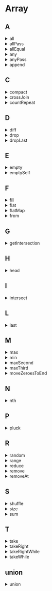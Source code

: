 # Array

## A

<details>
<summary>all</summary>

```js
const all = list => list.every(Boolean);

all([1, 2, 3, 4]);
```

</details>

<details>
<summary>allPass</summary>

```js
const allPass = (list, t) => list.every(fun => fun(t));

allPass([t => t], 1);
```

</details>

<details>
<summary>allEqual</summary>

```js
const allEqual = list => list.every((t, i, _list) => t === _list[0]);

allEqual([1, 1, 1, 1]);
```

</details>

<details>
<summary>any</summary>

```js
const any = (list, fun = Boolean) => list.some(fun);

any([1, 0, 0, 0]);
```

</details>

<details>
<summary>anyPass</summary>

```js
const anyPass = (list, t) => funList.some(fun => fun(t));

anyPass([t => t > 1, t => t > 0], 2);
```

</details>

<details>
<summary>append</summary>

```js
function append(list, target) {
  return (list.push(target), list)
}

append([1, 2, 3], 2);
```

</details>

## C

<details>
<summary>compact</summary>

```js
function compact(list) {
  return list.filter(t => t != null)
}

compact([null, undefined, 1, 0]);
```

</details>

<details>
<summary>crossJoin</summary>

```js
function crossJoin(...list) {
  if (list.length <= 1) return list;
  const res = [];
  const [first, second, ...rest] = list;
  for (let i = 0; i < first.length; i++) {
    for (let j = 0; j < second.length; j++) {
      res.push(`${first[i]}${second[j]}`);
    }
  }
  return crossJoin(res, ...rest);
}

function crossJoin(...list) {
  if (list.length <= 1) return list;
  const [list0, list1, ...list2] = list;
  return crossJoin(
    list0.map((i) => list1.map((j) => [`${i}${j}`])).flat(),
    ...list2
  );
}

crossJoin(["a", "b"], ["0", "1"], ["@", "#"], ["+", "-"]);
```

</details>

<details>
<summary>countRepeat</summary>

```js
// 统计一个数字在数组里面出现次数
function countRepeat(list, t) {
  let count = 0;
  for (let i = 0; i < list.length; i++) {
    if (t === list[i]) count++;
  }
  return count;
}

countRepeat([1, 2, 3, 8, 4, 3, 2, 3], 3);
```

</details>

## D

<details>
<summary>diff</summary>

```js
function diff(list1, list2) {
  return list1.filter(t => !list2.includes(t))
}

diff([1, 5, 10, 2], [11, 5, 10, 21]);
```

</details>

<details>
<summary>drop</summary>

```js
function drop(list, count) {
  return list.slice(count < 0 ? 0 : count, list.length)
}

drop([1, 5, 10, 2], 1);
```
</details>

<details>
<summary>dropLast</summary>

```js
function dropLast(list, count) {
  return list.slice(count, list.length)
}

drop([1, 5, 10, 2], 1);
```
</details>

## E

<details>
<summary>empty</summary>

```js
const empty = () => ([])
```

</details>

<details>
<summary>emptySelf</summary>

```js
const emptySelf = list => !(list.length = 0)
```

</details>

## F

<details>
<summary>fill</summary>

```js
function fill(list, t) {
  const length = list.length
  let index = 0
  const result = []
  while (index < length) {
    result.push(t)
    index++
  }
  return result
}

cosnt fill => (list, t) => Array.from(list, () => t)

fill([1,2,2,2], 1)
```

</details>

<details>
<summary>flat</summary>

```js
function flat(list, n = 1) {
  if (n <= 0) return list;
  return list.reduce(
    (acc, curr) => acc.concat(Array.isArray(curr) ? flat(curr, n--) : curr),
    []
  );
}

function flat(list) {
  while (list.some((t) => Array.isArray(t))) {
    list = [].concat(...list);
  }
  return list;
}

flat([[1], [2, [3]], [5]]);
```

</details>

<details>
<summary>flatMap</summary>

```js
function flatMap(list, callback = (t) => t) {
  return list.reduce((acc, curr, i) => acc.concat(callback(curr, i, list)), []);
}

flatMap([1, 2, 3, 4], (x) => [[x * 2]]);
```

</details>

<details>
<summary>from</summary>

```js
function from(arrayLike, mapping, ctx) {
    const arr = Array.prototype.slice.call(arrayLike);
    return mapping
      ? arr.map(function (t, i) {
          return mapping.call(this, t, i);
        }, ctx)
      : arr;
  };
}
```

</details>

## G

<details>
<summary>getIntersection</summary>

```js
/**
 * 1.计算多个区间的交集
 *   区间用长度为2的数字数组表示，如[2, 5]表示区间2到5（包括2和5）；
 *   区间不限定方向，如[5, 2]等同于[2, 5]；
 *   实现`getIntersection 函数`
 *   可接收多个区间，并返回所有区间的交集（用区间表示），如空集用null表示
 * 示例：
 *   getIntersection([5, 2], [4, 9], [3, 6]); // [4, 5]
 *   getIntersection([1, 7], [8, 9]); // null
 */
function getIntersection(...list) {
  const res = [];
  const sort = (a, b) => (a > b ? [b, a] : [a, b]);

  let [_min, _max] = sort(...list[0]);
  for (let i = 1; i <= list.length - 1; i++) {
    const [min, max] = sort(...list[i]);
    // 没有交集
    if (_min > max || _max < min) return null;

    // 肯定有交集 取2个小的之中的大的 取2个大的之中的小的 就是去交集
    _min = sort(_min, min)[1];
    _max = sort(_max, max)[0];
  }

  return [_min, _max];
}
```

</details>

## H

<details>
<summary>head</summary>

```js
const head = list => list[0]

head([1, 5, 10, 2]);
```

</details>

## I 

<details>
<summary>intersect</summary>

```js
function intersect(list1, list2) {
  return list1.filter(t => list2.includes(t))
}

intersect([1, 5, 10, 2], [11, 5, 10, 21]);
```

</details>



## L

<details>
<summary>last</summary>

```js
const last = list => list[list.length - 1]

last([1, 5, 10, 2]);
```

</details>


## M

<details>
<summary>max</summary>

```js
function max(list) {
  let res = list[0];
  let index = list.length;;
  while (--index >= 0) {
    if (list[index] > res) res = list[index];
  }
  return res;
}

function max(list) {
  return Math.max.apply(null, list)
}

max([1, 5, 10, 2]);
```

</details>

<details>
<summary>min</summary>

```js
function min(list) {
  let res = list[0];
  let index = list.length;;
  while (--index >= 0) {
    if (list[index] < res) res = list[index];
  }
  return res;
}

function min(list) {
  return Math.min.apply(null, list)
}

min([1, 5, 10, 2]);
```

</details>

<details>
<summary>maxSecond</summary>

```js
function maxSecond(list) {
  let max = list[0];
  let sec = max;
  const length = list.length;
  let index = 1;
  while (index < length) {
    if (list[index] > sec) {
      sec = list[index];
    }
    if (sec > max) {
      [max, sec] = [sec, max];
    }
    index++;
  }
  return sec;
}

maxSecond([1, 5, 10, 2, 15]);
```

</details>

<details>
<summary>maxThird</summary>

```js
function maxThird(list) {
  let max = list[0];
  let sec = max;
  let third = sec;
  const length = list.length;
  let index = 1;
  while (index < length) {
    if (list[index] > third) {
      third = list[index];
    }
    if (third > sec) {
      [sec, third] = [third, sec];
    }
    if (sec > max) {
      [max, sec] = [sec, max];
    }
    index++;
  }
  return third;
}

maxThird([1, 5, 10, 2, 15]);
```

</details>

<details>
<summary>moveZeroesToEnd</summary>

```js
// #1 改变自身
function moveZeroesToEnd(list) {
  let index = list.length - 1;
  while (index >= 0) {
    if (list[index] === 0) {
      list.push(...list.splice(index, 1));
    }
    index--;
  }
  return list;
}

// #2 不改变自身
function moveZeroesToEnd(list) {
  const res = [];
  let index = list.length - 1;
  while (index >= 0) {
    list[index] ? res.unshift(list[index]) : res.push(list[index]);
    index--;
  }
  return res;
}
```

</details>

## N

<details>
<summary>nth</summary>

```js
const nth = (list, index) => list[index]

nth([10, 100, 123], 1);
```

</details>

## P

<details>
<summary>pluck</summary>

```js
function pluck(list, name) {
  return list.map(t => t[name]).filter(t => t != null)
}

pluck([{ a: 10 }, { a: null }, { a: undefined }, { a: 123 }])
```

</details>

## R

<details>
<summary>random</summary>

```js
function random(list) {
  return list[parseInt(Math.random() * list.length)]
}

random([0, 1, 2, 3, 4])
```

</details>

<details>
<summary>range</summary>

```js
function range(from, to) {
  var result = [];
  while (from < to) {
    result.push(from);
    from++;
  }
  return result;
}

range(10, 100);
```

</details>

<details>
<summary>reduce</summary>

```js
function reduce(list, fun, initData, ctx) {
  const len = list.length
  if (len === 0) return initData
  let i = initData !== undefined ? 0 : 1
  let result = initData !== undefined ? initData : list[0]

  for (;i < len;i++) {
    result = fun.call(ctx, result, list[i], i, list)
  }
  return result
}
```
</details>

<details>
<summary>remove</summary>

```js
const remove = (list, item) => {
  const index = list.indexOf(item)
  return ~index ? !!list.splice(index, 1).length : false
}

remove([0, 1], 1);
```

</details>

<details>
<summary>removeAt</summary>

```js
const removeAt = (list, index) => !!list.splice(index, 1).length

removeAt([0, 1], 1);
```

</details>

## S

<details>
<summary>shuffle</summary>

```js
function shuffle(list) {
  const _list = [...list]
  let i = _list.length, j
  while (i > 0) {
    j = parseInt(Math.random() * i)
    i--
    [_list[j], _list[i]] = [_list[i], _list[j]]
  }
  return _list
}

shuffle([0, 1, 2, 3, 4]);
```
</details>

<details>
<summary>size</summary>

```js
function size(list) {
  return list.length
}

size([0, 1, 2, 3, 4]);
```
</details>

<details>
<summary>sum</summary>

```js
function sum(list) {
  return list.reduce((a, b) => a + b)
}

sum([0, 1, 2, 3, 4]);
```
</details>


## T

<details>
<summary>take</summary>

```js
const take = (list, n = 1) => list.slice(0, n)

take([0, 1, 2, 3], 2);
```

</details>

<details>
<summary>takeRight</summary>

```js
const takeRight = (list, n = 1) => list.slice(list.length - n, list.length)

takeRight([0, 1, 2, 3], 2);
```

</details>

<details>
<summary>takeRightWhile</summary>

```js
const takeRightWhile = (list, fun) => {
  let i = list.length
  while (--i > -1) {
    if (fun(list[i])) return list.slice(i + 1, list.length)
  }
  return list
}

takeRightWhile([0, 1, 2, 3], n => n < 2);
```

</details>

<details>
<summary>takeWhile</summary>

```js
const takeWhile = (list, fun) => {
  let i = -1
  while (i++ < list.length) {
    if (fun(list[i])) return list.slice(0, i)
  }
  return list
}

takeWhile([0, 1, 2, 3], n => n > 1);
```

</details>

## union

<details>
<summary>union</summary>

```js
function union(list1, list2) {
  return [...new Set([...list1, ...list2])]
}

union([0, 1, 2, 3], [2, 3, 4]);
```

</details>
